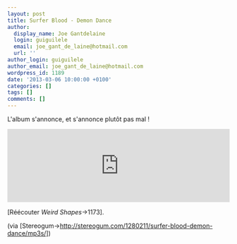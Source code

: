 ```yaml
---
layout: post
title: Surfer Blood - Demon Dance
author:
  display_name: Joe Gantdelaine
  login: guiguilele
  email: joe_gant_de_laine@hotmail.com
  url: ''
author_login: guiguilele
author_email: joe_gant_de_laine@hotmail.com
wordpress_id: 1189
date: '2013-03-06 10:00:00 +0100'
categories: []
tags: []
comments: []
---
```

L'album s'annonce, et s'annonce plutôt pas mal !

<iframe width="100%" height="166" scrolling="no" frameborder="no" src="https://w.soundcloud.com/player/?url=http%3A%2F%2Fapi.soundcloud.com%2Ftracks%2F81942116"></iframe>

[Réécouter *Weird Shapes*->1173].

(via [Stereogum->http://stereogum.com/1280211/surfer-blood-demon-dance/mp3s/])
